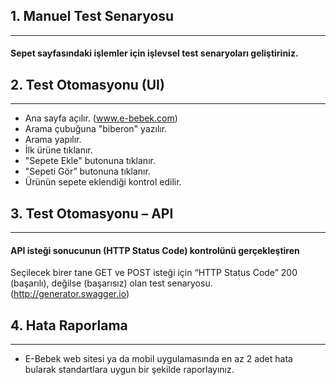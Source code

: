 ## 1. Manuel Test Senaryosu

---

#### Sepet sayfasındaki işlemler için işlevsel test senaryoları geliştiriniz.



## 2. Test Otomasyonu (UI)

---

- Ana sayfa açılır. (www.e-bebek.com)
- Arama çubuğuna "biberon" yazılır.
- Arama yapılır.
- İlk ürüne tıklanır.
- "Sepete Ekle" butonuna tıklanır.
- "Sepeti Gör” butonuna tıklanır.
- Ürünün sepete eklendiği kontrol edilir.


## 3. Test Otomasyonu – API

---

#### API isteği sonucunun (HTTP Status Code) kontrolünü gerçekleştiren 

Seçilecek birer tane GET ve POST isteği için “HTTP Status Code” 200 (başarılı), değilse (başarısız) olan test
senaryosu. (http://generator.swagger.io)




## 4. Hata Raporlama

---
-  E-Bebek web sitesi ya da mobil uygulamasında en az 2 adet hata bularak standartlara uygun bir şekilde raporlayınız.